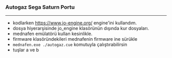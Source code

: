 ### **Autogaz Sega Saturn Portu**

-----------------------------------------------------

* kodlarken https://www.jo-engine.org/ engine'ini kullandım.
* dosya hiyerarşisinde jo_engine klasörünün dışında kur dosyaları.
* mednafen emülatörü kullan kesinlikle.
* firmware klasöründekileri mednafenin firmware ine sürükle
* `mednafen.exe ./autogaz.cue` komutuyla çalıştırabilirsin
* tuşlar a ve b
